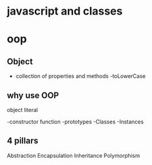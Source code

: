 # javascript and classes

# oop

## Object
- collection of properties and methods
-toLowerCase

## why use OOP
object literal

-constructor function
-prototypes
-Classes
-Instances

## 4 pillars
Abstraction
Encapsulation
Inheritance
Polymorphism


